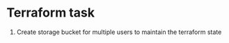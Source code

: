 Terraform task
=======================
1. Create storage bucket for multiple users to maintain the terraform state
